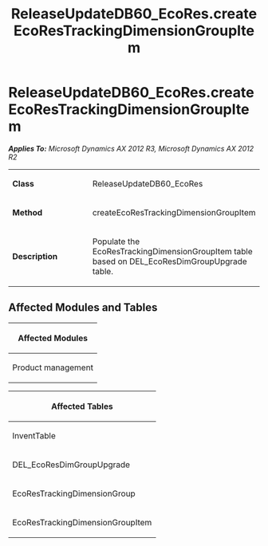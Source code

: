 ﻿---
title: ReleaseUpdateDB60_EcoRes.createEcoResTrackingDimensionGroupItem
TOCTitle: ReleaseUpdateDB60_EcoRes.createEcoResTrackingDimensionGroupItem
ms:assetid: 0de0de59-5725-50a9-45d6-ab770e895938
ms:mtpsurl: https://msdn.microsoft.com/en-us/library/JJ735726(v=AX.60)
ms:contentKeyID: 49706627
ms.date: 05/18/2015
mtps_version: v=AX.60
---

# ReleaseUpdateDB60\_EcoRes.createEcoResTrackingDimensionGroupItem 


_**Applies To:** Microsoft Dynamics AX 2012 R3, Microsoft Dynamics AX 2012 R2_

<table>
<colgroup>
<col style="width: 50%" />
<col style="width: 50%" />
</colgroup>
<tbody>
<tr class="odd">
<td><p><strong>Class</strong></p></td>
<td><p>ReleaseUpdateDB60_EcoRes</p></td>
</tr>
<tr class="even">
<td><p><strong>Method</strong></p></td>
<td><p>createEcoResTrackingDimensionGroupItem</p></td>
</tr>
<tr class="odd">
<td><p><strong>Description</strong></p></td>
<td><p>Populate the EcoResTrackingDimensionGroupItem table based on DEL_EcoResDimGroupUpgrade table.</p></td>
</tr>
</tbody>
</table>


## Affected Modules and Tables

<table>
<colgroup>
<col style="width: 100%" />
</colgroup>
<thead>
<tr class="header">
<th><p>Affected Modules</p></th>
</tr>
</thead>
<tbody>
<tr class="odd">
<td><p>Product management</p></td>
</tr>
</tbody>
</table>


<table>
<colgroup>
<col style="width: 100%" />
</colgroup>
<thead>
<tr class="header">
<th><p>Affected Tables</p></th>
</tr>
</thead>
<tbody>
<tr class="odd">
<td><p>InventTable</p></td>
</tr>
<tr class="even">
<td><p>DEL_EcoResDimGroupUpgrade</p></td>
</tr>
<tr class="odd">
<td><p>EcoResTrackingDimensionGroup</p></td>
</tr>
<tr class="even">
<td><p>EcoResTrackingDimensionGroupItem</p></td>
</tr>
</tbody>
</table>

  


